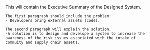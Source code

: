 This will contain the Executive Summary of the Designed System.

    The first paragraph should include the problem:
    - Developers bring external assets (code).

    The second paragraph will explain the solution. 
    -A solution is to design and develope a system to increase the awareness of the risk issues associated with the intake of       commuity and supply chain assets. 
